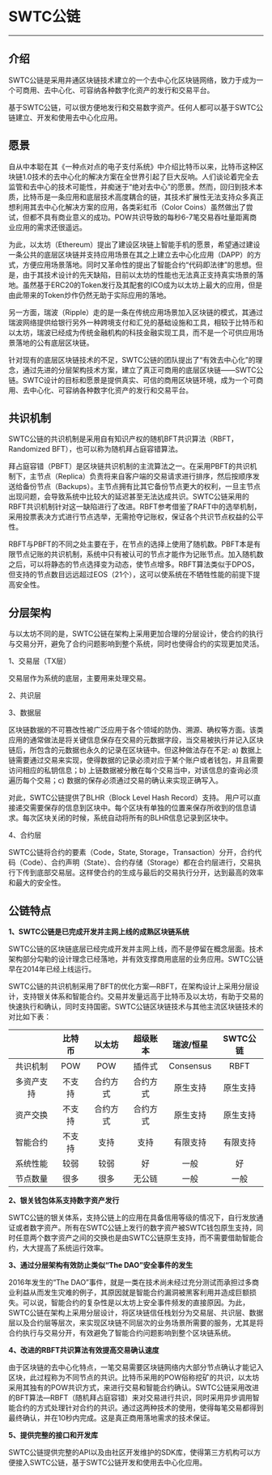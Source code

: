 # SWTC公链

***

## 介绍

SWTC公链是采用井通区块链技术建立的一个去中心化区块链网络，致力于成为一个可商用、去中心化、可容纳各种数字化资产的发行和交易平台。

基于SWTC公链，可以很方便地发行和交易数字资产。任何人都可以基于SWTC公链建立、开发和使用去中心化应用。


## 愿景

自从中本聪在其《一种点对点的电子支付系统》中介绍比特币以来，比特币这种区块链1.0技术的去中心化的解决方案在全世界引起了巨大反响。人们谈论着完全去监管和去中心的技术可能性，并痴迷于“绝对去中心”的愿景。然而，回归到技术本质，比特币是一条应用和底层技术高度耦合的链，其技术扩展性无法支持众多真正想利用其去中心化解决方案的应用，各类彩虹币（Color Coins）虽然做出了尝试，但都不具有商业意义的成功。POW共识导致的每秒6-7笔交易吞吐量距离商业应用的需求还很遥远。

为此，以太坊（Ethereum）提出了建设区块链上智能手机的愿景，希望通过建设一条公共的底层区块链并支持应用场景在其之上建立去中心化应用（DAPP）的方式，方便应用场景落地。同时又革命性的提出了智能合约“代码即法律”的思想。但是，由于其技术设计的先天缺陷，目前以太坊的性能也无法真正支持真实场景的落地。虽然基于ERC20的Token发行及其配套的ICO成为以太坊上最大的应用，但是由此带来的Token炒作仍然无助于实际应用的落地。

另一方面，瑞波（Ripple）走的是一条在传统应用场景加入区块链的模式，其通过瑞波网络提供给银行另外一种跨境支付和汇兑的基础设施和工具，相较于比特币和以太坊，瑞波已经成为传统金融机构的科技金融实现工具，而不是一个可供应用场景落地的公有底层区块链。

针对现有的底层区块链技术的不足，SWTC公链的团队提出了“有效去中心化”的理念，通过先进的分层架构技术方案，建立了真正可商用的底层区块链——SWTC公链。SWTC设计的目标和愿景是提供真实、可信的商用区块链环境，成为一个可商用、去中心化、可容纳各种数字化资产的发行和交易平台。

## 共识机制

SWTC公链的共识机制是采用自有知识产权的随机BFT共识算法（RBFT，Randomized BFT），也可以称为随机拜占庭容错算法。

拜占庭容错（PBFT）是区块链共识机制的主流算法之一。在采用PBFT的共识机制下，主节点（Replica）负责将来自客户端的交易请求进行排序，然后按顺序发送给备份节点（Backups）。主节点拥有比其它备份节点更大的权利，一旦主节点出现问题，会导致系统中比较大的延迟甚至无法达成共识。SWTC公链采用的RBFT共识机制针对这一缺陷进行了改进。RBFT参考借鉴了RAFT中的选举机制，采用投票表决方式进行节点选举，无需抢夺记账权，保证各个共识节点权益的公平性。

RBFT与PBFT的不同之处主要在于，在节点的选择上使用了随机数。PBFT本是有限节点记账的共识机制，系统中只有被认可的节点才能作为记账节点。加入随机数之后，可以将静态的节点选择变为动态，使节点增多。RBFT算法类似于DPOS，但支持的节点数目远远超过EOS（21个），这可以使系统在不牺牲性能的前提下提高安全性。

## 分层架构

与以太坊不同的是，SWTC公链在架构上采用更加合理的分层设计，使合约的执行与交易分开，避免了合约问题影响到整个系统，同时也使得合约的实现更加灵活。

1、交易层（TX层）

交易层作为系统的底层，主要用来处理交易。

2、共识层

3、数据层

区块链数据的不可篡改性被广泛应用于各个领域的防伪、溯源、确权等方面。该类应用的通常做法是将关键信息保存在交易的元数据字段，当交易被执行并记入区块链后，所包含的元数据也永久的记录在区块链中。但这种做法存在不足: a) 数据上链需要通过交易来实现，使得数据的记录必须对应于某个账户或者钱包，并且需要访问相应的私钥信息；b) 上链数据被分散在每个交易当中，对该信息的查询必须遍历每个交易；c) 数据的保存必须通过交易的确认来实现正确写入。

对此，SWTC公链提供了BLHR（Block Level Hash Record）支持。 用户可以直接递交需要保存的信息到区块中。每个区块有单独的位置来保存所收到的信息请求。每次区块关闭的时候，系统自动将所有的BLHR信息记录到区块中。

4、合约层

SWTC公链将合约的要素（Code，State, Storage，Transaction）分开，合约代码（Code）、合约声明（State）、合约存储（Storage）都在合约层进行，交易执行下传到底部交易层。这样使合约的生成与最后的交易执行分开，达到最高的效率和最大的安全性。

## 公链特点

**1、SWTC公链是已完成开发并主网上线的成熟区块链系统**

SWTC公链的区块链底层已经完成开发并主网上线，而不是停留在概念层面。技术架构部分勾勒的设计理念已经落地，并有效支撑商用底层的业务应用。SWTC公链早在2014年已经上线运行。

SWTC公链的共识机制采用了BFT的优化方案—RBFT，在架构设计上采用分层设计，支持银关体系和智能合约。交易并发量远高于比特币及以太坊，有助于交易的快速执行和确认，同时支持国密。SWTC公链区块链技术与其他主流区块链技术的对比如下表：


||比特币|以太坊|超级账本|瑞波/恒星|SWTC公链
:-:|:-:|:-:|:-:|:-:|:-:
共识机制|POW|POW|插件式|Consensus|RBFT
多资产支持|不支持|合约方式|合约方式|原生支持|原生支持
资产交换|不支持|合约方式|合约方式|原生支持|原生支持
智能合约|不支持|支持|支持|有限支持|有限支持
系统性能|较弱|较弱|好|一般|好
节点数量|很多|很多|无公链|一般|一般

**2、银关钱包体系支持数字资产发行**

SWTC公链的银关体系，支持公链上的应用在具备信用等级的情况下，自行发放通证或者数字资产。所有在SWTC公链上发行的数字资产被SWTC钱包原生支持，同时任意两个数字资产之间的交换也是由SWTC公链原生支持，而不需要借助智能合约，大大提高了系统运行效率。

**3、通过分层架构有效防止类似“The DAO”安全事件的发生**

2016年发生的“The DAO”事件，就是一类在技术尚未经过充分测试而承担过多商业利益从而发生灾难的例子，其原因就是智能合约漏洞被黑客利用并造成巨额损失。可以说，智能合约的复杂性是以太坊上安全事件频发的直接原因。为此，SWTC公链在架构上采用分层设计，将区块链信任栈划分为交易层、共识层、数据层以及合约层等层次，来实现区块链不同层次的业务场景所需要的服务，尤其是将合约执行与交易分开，有效避免了智能合约问题影响到整个区块链系统。

**4、改进的RBFT共识算法有效提高交易确认速度**

由于区块链的去中心化特点，一笔交易需要区块链网络内大部分节点确认才能记入区块，此过程称为不同节点的共识。比特币采用的POW俗称挖矿的共识，以太坊采用其独有的POW共识方式，来进行交易和智能合约确认。SWTC公链采用改进的BFT算法—RBFT（随机拜占庭容错）来对交易进行共识，同时采用异步调用智能合约的方式处理针对合约的共识。通过这两种技术的使用，使得每笔交易都得到最终确认，并在10秒内完成。这是真正商用落地需求的技术保证。

**5、提供完整的接口和开发库**

SWTC公链提供完整的API以及由社区开发维护的SDK库，使得第三方机构可以方便接入SWTC公链，基于SWTC公链开发和使用去中心化应用。

